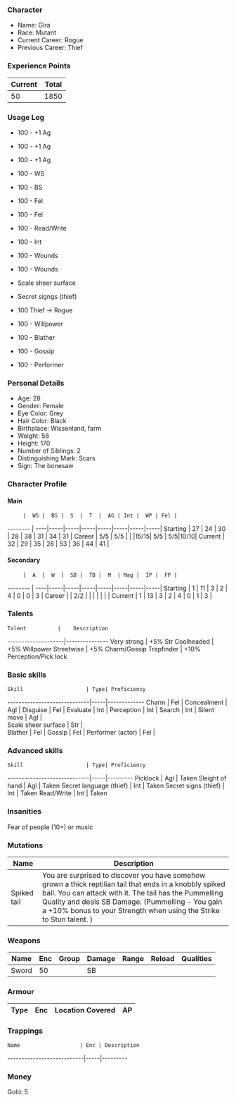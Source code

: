 ### Character
- Name: Gira
- Race: Mutant
- Current Career: Rogue
- Previous Career: Thief

### Experience Points
Current | Total
--------|------
 50     | 1850
    
### Usage Log
- 100 - +1 Ag
- 100 - +1 Ag
- 100 - +1 Ag
- 100 - WS
- 100 - BS
- 100 - Fel
- 100 - Fel
- 100 - Read/Write
- 100 - Int
- 100 - Wounds
- 100 - Wounds
- Scale sheer surface
- Secret signgs (thief)

- 100 Thief -> Rogue
- 100 - Willpower
- 100 - Blather
- 100 - Gossip
- 100 - Performer

### Personal Details
- Age: 28
- Gender: Female
- Eye Color: Grey
- Hair Color: Black
- Birthplace: Wissenland, farm
- Weight:  56
- Height:  170
- Number of Siblings: 2
- Distinguishing Mark: Scars
- Sign: The bonesaw

### Character Profile

#### Main
         |  WS |  BS |  S  |  T  |  AG | Int |  WP | Fel |
-------- | ----|-----|-----|-----|-----|-----|-----|-----|
Starting |  27 |  24 |  30 |  28 |  38 |  31 |  34 |  31 |
Career   | 5/5 | 5/5 |     |     |15/15| 5/5 |  5/5|10/10|
Current  |  32 |  29 |  35 |  28 |  53 |  36 |  44 |  41 |

#### Secondary
         |  A  |  W  |  SB |  TB |  M  | Mag |  IP |  FP |
-------- | ----|-----|-----|-----|-----|-----|-----|-----|
Starting |  1  |  11 |  3  |  2  |  4  |  0  |  0  |  3  |
Career   |     | 2/2 |     |     |     |     |     |     |
Current  |  1  |  13 |  3  |  2  |  4  |  0  |  1  |  3  |
  
### Talents
    Talent          |    Description
--------------------|---------------
Very strong         | +5% Str
Coolheaded          | +5% Willpower
Streetwise          | +5% Charm/Gossip
Trapfinder          | +10% Perception/Pick lock

### Basic skills
    Skill                    | Type| Proficiency
-----------------------------|-----|-------------
Charm                        | Fel | 
Concealment                  | Agl | 
Disguise                     | Fel | 
Evaluate       		            | Int |
Perception                   | Int |
Search                       | Int |
Silent move                  | Agl | 					
Scale sheer surface          | Str | 	
Blather                      | Fel |
Gossip                       | Fel |
Performer (actor)            | Fel |

### Advanced skills
    Skill                    | Type| Proficiency
-----------------------------|-----|---------
Picklock                     | Agl | Taken
Sleight of hand              | Agl | Taken
Secret language (thief)      | Int | Taken
Secret signs (thief)         | Int | Taken
Read/Write                   | Int | Taken


### Insanities
Fear of people (10+) or music

### Mutations
 Name        | Description
 ------------|---------------------------------------------------------
  Spiked tail |  You are surprised to discover you have somehow grown a thick reptilian tail that ends in a knobbly spiked ball. You can attack with it. The tail has the Pummelling Quality and deals SB Damage. (Pummelling - 	You	gain	a	+10%	 bonus	to	your	Strength	when	using	the	Strike	to	Stun	talent.	)

### Weapons
   Name  | Enc | Group | Damage | Range | Reload | Qualities
-------- |-----|-------|--------|-------|--------|---------------------------------
   Sword |  50 |       |   SB   |       |        |
 
### Armour
   Type   | Enc | Location Covered | AP |
----------|-----|------------------|----|

### Trappings
    Name                   | Enc | Description
---------------------------|-----|---------

### Money
Gold: 5
